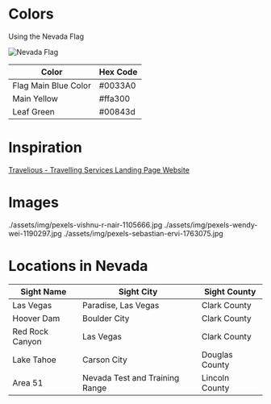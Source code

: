 # Colors
Using the Nevada Flag

![Nevada Flag](https://upload.wikimedia.org/wikipedia/commons/thumb/f/f1/Flag_of_Nevada.svg/1024px-Flag_of_Nevada.svg.png)

| Color | Hex Code |
| ----------- | ----------- |
| Flag Main Blue Color | #0033A0 |
| Main Yellow |#ffa300|
|Leaf Green|#00843d|

# Inspiration
[Travelious - Travelling Services Landing Page Website](https://dribbble.com/shots/16461003/attachments/11202287?mode=media)

# Images
./assets/img/pexels-vishnu-r-nair-1105666.jpg
./assets/img/pexels-wendy-wei-1190297.jpg
./assets/img/pexels-sebastian-ervi-1763075.jpg

# Locations in Nevada
| Sight Name | Sight City | Sight County |
| ----------- | ----------- | ----------- |
| Las Vegas | Paradise, Las Vegas | Clark County |
| Hoover Dam | Boulder City | Clark County |
|Red Rock Canyon| Las Vegas | Clark County |
| Lake Tahoe | Carson City | Douglas County|
|Area 51| Nevada Test and Training Range | Lincoln County | 